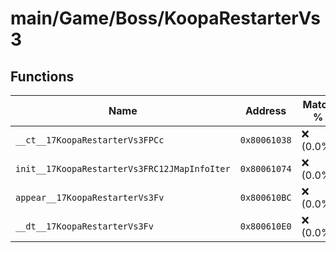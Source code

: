 # main/Game/Boss/KoopaRestarterVs3

## Functions

| Name | Address | Match % |
|------|---------|---------|
| `__ct__17KoopaRestarterVs3FPCc` | `0x80061038` | :x: (0.0%) |
| `init__17KoopaRestarterVs3FRC12JMapInfoIter` | `0x80061074` | :x: (0.0%) |
| `appear__17KoopaRestarterVs3Fv` | `0x800610BC` | :x: (0.0%) |
| `__dt__17KoopaRestarterVs3Fv` | `0x800610E0` | :x: (0.0%) |